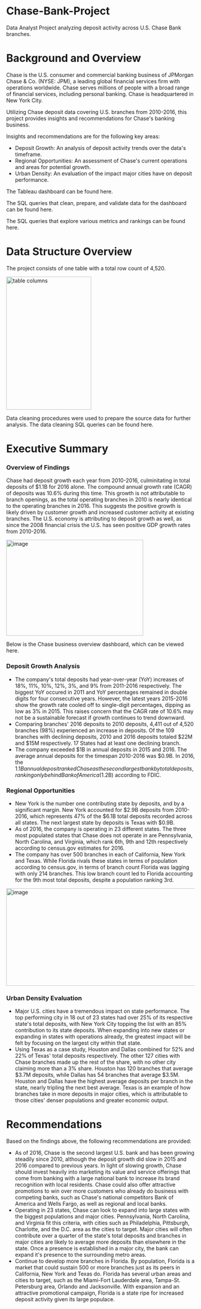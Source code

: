 # Chase-Bank-Project
Data Analyst Project analyzing deposit activity across U.S. Chase Bank branches.

# Background and Overview
Chase is the U.S. consumer and commercial banking business of JPMorgan Chase & Co. (NYSE: JPM), a leading global financial services firm with operations worldwide. Chase serves millions of people with a broad range of financial services, including personal banking. Chase is headquartered in New York City.

Utilizing Chase deposit data covering U.S. branches from 2010-2016, this project provides insights and recommendations for Chase's banking business.

Insights and recommendations are for the following key areas:
- Deposit Growth: An analysis of deposit activity trends over the data's timeframe.
- Regional Opportunities: An assessment of Chase's current operations and areas for potential growth.
- Urban Density: An evaluation of the impact major cities have on deposit performance.

The Tableau dashboard can be found here.

The SQL queries that clean, prepare, and validate data for the dashboard can be found here.

The SQL queries that explore various metrics and rankings can be found here.


# Data Structure Overview
The project consists of one table with a total row count of 4,520.

<img width="227" height="355" alt="table columns" src="https://github.com/user-attachments/assets/a887d277-ebd8-41b7-8d41-de71e9a135c4" />

Data cleaning procedures were used to prepare the source data for further analysis. The data cleaning SQL queries can be found here. 

# Executive Summary
### Overview of Findings
Chase had deposit growth each year from 2010-2016, culminitating in total deposits of $1.1B for 2016 alone. The compound annual growth rate (CAGR) of deposits was 10.6% during this time. This growth is not attributable to branch openings, as the total operating branches in 2010 is nearly identical to the operating branches in 2016. This suggests the positive growth is likely driven by customer growth and increased customer activity at existing branches. The U.S. economy is attributing to deposit growth as well, as since the 2008 financial crisis the U.S. has seen positive GDP growth rates from 2010-2016.

<img width="366" height="256" alt="image" src="https://github.com/user-attachments/assets/1fc14921-ea5c-4ee9-95bd-9f0c85799de4" />


Below is the Chase business overview dashboard, which can be viewed here.

### Deposit Growth Analysis
- The company's total deposits had year-over-year (YoY) increases of 18%, 11%, 10%, 12%, 3%, and 9% from 2011-2016 respectively. The biggest YoY occured in 2011 and YoY percentages remained in double digits for four consecutive years. However, the latest years 2015-2016 show the growth rate cooled off to single-digit percentages, dipping as low as 3% in 2015. This raises concern that the CAGR rate of 10.6% may not be a sustainable forecast if growth continues to trend downward. 
- Comparing branches' 2016 deposits to 2010 deposits, 4,411 out of 4,520 branches (98%) experienced an increase in deposits. Of the 109 branches with declining deposits, 2010 and 2016 deposits totaled $22M and $15M respectively. 17 States had at least one declining branch.
- The company exceeded $1B in annual deposits in 2015 and 2016. The average annual deposits for the timespan 2010-2016 was $0.9B. In 2016, the $1.1B annual deposit ranked Chase as the second largest bank by total deposits, ranking only behind Bank of America ($1.2B) according to FDIC.

### Regional Opportunities
- New York is the number one contributing state by deposits, and by a significant margin. New York accounted for $2.9B deposits from 2010-2016, which represents 47% of the $6.1B total deposits recorded across all states. The next largest state by deposits is Texas with $0.9B. 
- As of 2016, the company is operating in 23 different states. The three most populated states that Chase does not operate in are Pennsylvania, North Carolina, and Virginia, which rank 6th, 9th and 12th respectively according to census.gov estimates for 2016.
- The company has over 500 branches in each of California, New York and Texas. While Florida rivals these states in terms of population according to census.gov, in terms of branch count Florida was lagging with only 214 branches. This low branch count led to Florida accounting for the 9th most total deposits, despite a population ranking 3rd.

<img width="576" height="260" alt="image" src="https://github.com/user-attachments/assets/e7a05a19-88be-4e64-9e12-2424f360a134" />

  
### Urban Density Evaluation
- Major U.S. cities have a tremendous impact on state performance. The top performing city in 18 out of 23 states had over 25% of its respective state's total deposits, with New York City topping the list with an 85% contribution to its state deposits. When expanding into new states or expanding in states with operations already, the greatest impact will be felt by focusing on the largest city within that state.
- Using Texas as a case study, Houston and Dallas combined for 52% and 22% of Texas' total deposits respectively. The other 127 cities with Chase branches made up the rest of the share, with no other city claiming more than a 3% share. Houston has 120 branches that average $3.7M deposits, while Dallas has 54 branches that average $3.5M. Houston and Dallas have the highest average deposits per branch in the state, nearly tripling the next best average. Texas is an example of how branches take in more deposits in major cities, which is attributable to those cities' denser populations and greater economic output.
# Recommendations
Based on the findings above, the following recommendations are provided:
- As of 2016, Chase is the second largest U.S. bank and has been growing steadily since 2010, although the deposit growth did slow in 2015 and 2016 compared to previous years. In light of slowing growth, Chase should invest heavily into marketing its value and service offerings that come from banking with a large national bank to increase its brand recognition with local residents. Chase could also offer attractive promotions to win over more customers who already do business with competing banks, such as Chase's national competitors Bank of America and Wells Fargo, as well as regional and local banks.
- Operating in 23 states, Chase can look to expand into large states with the biggest populations and major cities. Pennsylvania, North Carolina, and Virginia fit this criteria, with cities such as Philadelphia, Pittsburgh, Charlotte, and the D.C. area as the cities to target. Major cities will often contribute over a quarter of the state's total deposits and branches in major cities are likely to average more deposits than elsewhere in the state. Once a presence is established in a major city, the bank can expand it's presence to the surrounding metro areas.
- Continue to develop more branches in Florida. By population, Florida is a market that could sustain 500 or more branches just as its peers in California, New York and Texas do. Florida has several urban areas and cities to target, such as the Miami-Fort Lauderdale area, Tampa-St. Petersburg area, Orlando and Jacksonville. With expansion and an attractive promotional campaign, Florida is a state ripe for increased deposit activity given its large populace.
#
